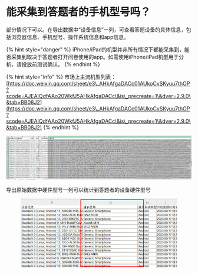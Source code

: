# 能采集到答题者的手机型号吗？

部分情况下可以。在导出数据中“设备信息”一列，可查看答题设备的具体信息，包括浏览器信息、手机型号、操作系统信息和app信息。

{% hint style="danger" %}
iPhone/iPad的机型并非所有情况下都能采集到，能否采集到取决于答题者打开问卷使用的app。如需使用iPhone/iPad机型用于分析，请投放前测试确认。
{% endhint %}

{% hint style="info" %}
市场上主流机型列表：[https://doc.weixin.qq.com/sheet/e3\_AHkAfgaDACc01AUkoCvSKyuu7thOP?scode=AJEAIQdfAAo20WkfJ5AHkAfgaDACc\&is\_precreate=1\&dver=2.9.0\&tab=BB08J2](https://doc.weixin.qq.com/sheet/e3\_AHkAfgaDACc01AUkoCvSKyuu7thOP?scode=AJEAIQdfAAo20WkfJ5AHkAfgaDACc\&is\_precreate=1\&dver=2.9.0\&tab=BB08J2)
{% endhint %}

![设备信息](<../../.gitbook/assets/image (159).png>)

导出原始数据中硬件型号一列可以统计到答题者的设备硬件型号

<figure><img src="../../.gitbook/assets/企业微信截图_16977683967653.png" alt=""><figcaption></figcaption></figure>
